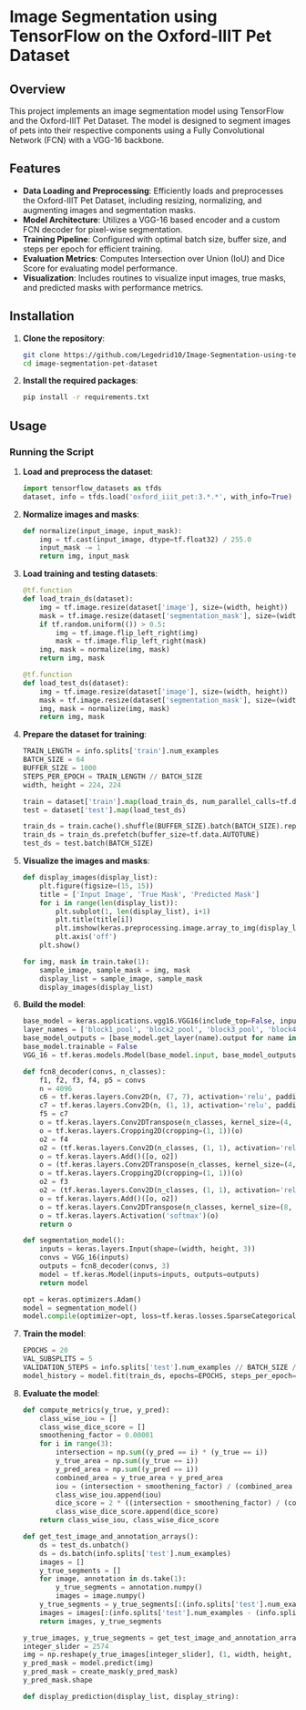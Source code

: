 # Image Segmentation using TensorFlow on the Oxford-IIIT Pet Dataset

## Overview

This project implements an image segmentation model using TensorFlow and the Oxford-IIIT Pet Dataset. The model is designed to segment images of pets into their respective components using a Fully Convolutional Network (FCN) with a VGG-16 backbone.

## Features

- **Data Loading and Preprocessing**: Efficiently loads and preprocesses the Oxford-IIIT Pet Dataset, including resizing, normalizing, and augmenting images and segmentation masks.
- **Model Architecture**: Utilizes a VGG-16 based encoder and a custom FCN decoder for pixel-wise segmentation.
- **Training Pipeline**: Configured with optimal batch size, buffer size, and steps per epoch for efficient training.
- **Evaluation Metrics**: Computes Intersection over Union (IoU) and Dice Score for evaluating model performance.
- **Visualization**: Includes routines to visualize input images, true masks, and predicted masks with performance metrics.

## Installation

1. **Clone the repository**:
    ```bash
    git clone https://github.com/Legedrid10/Image-Segmentation-using-tensor-flow.git
    cd image-segmentation-pet-dataset
    ```

2. **Install the required packages**:
    ```bash
    pip install -r requirements.txt
    ```

## Usage

### Running the Script

1. **Load and preprocess the dataset**:
    ```python
    import tensorflow_datasets as tfds
    dataset, info = tfds.load('oxford_iiit_pet:3.*.*', with_info=True)
    ```

2. **Normalize images and masks**:
    ```python
    def normalize(input_image, input_mask):
        img = tf.cast(input_image, dtype=tf.float32) / 255.0
        input_mask -= 1
        return img, input_mask
    ```

3. **Load training and testing datasets**:
    ```python
    @tf.function
    def load_train_ds(dataset):
        img = tf.image.resize(dataset['image'], size=(width, height))
        mask = tf.image.resize(dataset['segmentation_mask'], size=(width, height))
        if tf.random.uniform(()) > 0.5:
            img = tf.image.flip_left_right(img)
            mask = tf.image.flip_left_right(mask)
        img, mask = normalize(img, mask)
        return img, mask

    @tf.function
    def load_test_ds(dataset):
        img = tf.image.resize(dataset['image'], size=(width, height))
        mask = tf.image.resize(dataset['segmentation_mask'], size=(width, height))
        img, mask = normalize(img, mask)
        return img, mask
    ```

4. **Prepare the dataset for training**:
    ```python
    TRAIN_LENGTH = info.splits['train'].num_examples
    BATCH_SIZE = 64
    BUFFER_SIZE = 1000
    STEPS_PER_EPOCH = TRAIN_LENGTH // BATCH_SIZE
    width, height = 224, 224

    train = dataset['train'].map(load_train_ds, num_parallel_calls=tf.data.AUTOTUNE)
    test = dataset['test'].map(load_test_ds)

    train_ds = train.cache().shuffle(BUFFER_SIZE).batch(BATCH_SIZE).repeat()
    train_ds = train_ds.prefetch(buffer_size=tf.data.AUTOTUNE)
    test_ds = test.batch(BATCH_SIZE)
    ```

5. **Visualize the images and masks**:
    ```python
    def display_images(display_list):
        plt.figure(figsize=(15, 15))
        title = ['Input Image', 'True Mask', 'Predicted Mask']
        for i in range(len(display_list)):
            plt.subplot(1, len(display_list), i+1)
            plt.title(title[i])
            plt.imshow(keras.preprocessing.image.array_to_img(display_list[i]))
            plt.axis('off')
        plt.show()

    for img, mask in train.take(1):
        sample_image, sample_mask = img, mask
        display_list = sample_image, sample_mask
        display_images(display_list)
    ```

6. **Build the model**:
    ```python
    base_model = keras.applications.vgg16.VGG16(include_top=False, input_shape=(width, height, 3))
    layer_names = ['block1_pool', 'block2_pool', 'block3_pool', 'block4_pool', 'block5_pool']
    base_model_outputs = [base_model.get_layer(name).output for name in layer_names]
    base_model.trainable = False
    VGG_16 = tf.keras.models.Model(base_model.input, base_model_outputs)

    def fcn8_decoder(convs, n_classes):
        f1, f2, f3, f4, p5 = convs
        n = 4096
        c6 = tf.keras.layers.Conv2D(n, (7, 7), activation='relu', padding='same', name="conv6")(p5)
        c7 = tf.keras.layers.Conv2D(n, (1, 1), activation='relu', padding='same', name="conv7")(c6)
        f5 = c7
        o = tf.keras.layers.Conv2DTranspose(n_classes, kernel_size=(4, 4), strides=(2, 2), use_bias=False)(f5)
        o = tf.keras.layers.Cropping2D(cropping=(1, 1))(o)
        o2 = f4
        o2 = (tf.keras.layers.Conv2D(n_classes, (1, 1), activation='relu', padding='same'))(o2)
        o = tf.keras.layers.Add()([o, o2])
        o = (tf.keras.layers.Conv2DTranspose(n_classes, kernel_size=(4, 4), strides=(2, 2), use_bias=False))(o)
        o = tf.keras.layers.Cropping2D(cropping=(1, 1))(o)
        o2 = f3
        o2 = (tf.keras.layers.Conv2D(n_classes, (1, 1), activation='relu', padding='same'))(o2)
        o = tf.keras.layers.Add()([o, o2])
        o = tf.keras.layers.Conv2DTranspose(n_classes, kernel_size=(8, 8), strides=(8, 8), use_bias=False)(o)
        o = tf.keras.layers.Activation('softmax')(o)
        return o

    def segmentation_model():
        inputs = keras.layers.Input(shape=(width, height, 3))
        convs = VGG_16(inputs)
        outputs = fcn8_decoder(convs, 3)
        model = tf.keras.Model(inputs=inputs, outputs=outputs)
        return model

    opt = keras.optimizers.Adam()
    model = segmentation_model()
    model.compile(optimizer=opt, loss=tf.keras.losses.SparseCategoricalCrossentropy(from_logits=True), metrics=['accuracy'])
    ```

7. **Train the model**:
    ```python
    EPOCHS = 20
    VAL_SUBSPLITS = 5
    VALIDATION_STEPS = info.splits['test'].num_examples // BATCH_SIZE // VAL_SUBSPLITS
    model_history = model.fit(train_ds, epochs=EPOCHS, steps_per_epoch=STEPS_PER_EPOCH, validation_steps=VALIDATION_STEPS, validation_data=test_ds)
    ```

8. **Evaluate the model**:
    ```python
    def compute_metrics(y_true, y_pred):
        class_wise_iou = []
        class_wise_dice_score = []
        smoothening_factor = 0.00001
        for i in range(3):
            intersection = np.sum((y_pred == i) * (y_true == i))
            y_true_area = np.sum((y_true == i))
            y_pred_area = np.sum((y_pred == i))
            combined_area = y_true_area + y_pred_area
            iou = (intersection + smoothening_factor) / (combined_area - intersection + smoothening_factor)
            class_wise_iou.append(iou)
            dice_score = 2 * ((intersection + smoothening_factor) / (combined_area + smoothening_factor))
            class_wise_dice_score.append(dice_score)
        return class_wise_iou, class_wise_dice_score

    def get_test_image_and_annotation_arrays():
        ds = test_ds.unbatch()
        ds = ds.batch(info.splits['test'].num_examples)
        images = []
        y_true_segments = []
        for image, annotation in ds.take(1):
            y_true_segments = annotation.numpy()
            images = image.numpy()
        y_true_segments = y_true_segments[:(info.splits['test'].num_examples - (info.splits['test'].num_examples % BATCH_SIZE))]
        images = images[:(info.splits['test'].num_examples - (info.splits['test'].num_examples % BATCH_SIZE))]
        return images, y_true_segments

    y_true_images, y_true_segments = get_test_image_and_annotation_arrays()
    integer_slider = 2574
    img = np.reshape(y_true_images[integer_slider], (1, width, height, 3))
    y_pred_mask = model.predict(img)
    y_pred_mask = create_mask(y_pred_mask)
    y_pred_mask.shape

    def display_prediction(display_list, display_string):
       
